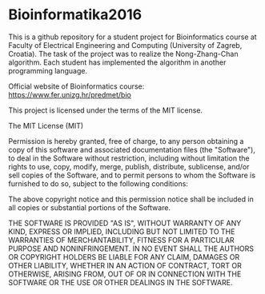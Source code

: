 # Bioinformatika2016
This is a github repository for a student project for Bioinformatics course at Faculty of Electrical Engineering and Computing (University of Zagreb, Croatia).
The task of the project was to realize the Nong-Zhang-Chan algorithm. Each student has implemented the algorithm in another programming language.

Official website of Bioinformatics course: https://www.fer.unizg.hr/predmet/bio

This project is licensed under the terms of the MIT license.

The MIT License (MIT)

Permission is hereby granted, free of charge, to any person obtaining a copy of this software and associated documentation files (the "Software"), to deal in the Software without restriction, including without limitation the rights to use, copy, modify, merge, publish, distribute, sublicense, and/or sell copies of the Software, and to permit persons to whom the Software is furnished to do so, subject to the following conditions:

The above copyright notice and this permission notice shall be included in all copies or substantial portions of the Software.

THE SOFTWARE IS PROVIDED "AS IS", WITHOUT WARRANTY OF ANY KIND, EXPRESS OR IMPLIED, INCLUDING BUT NOT LIMITED TO THE WARRANTIES OF MERCHANTABILITY, FITNESS FOR A PARTICULAR PURPOSE AND NONINFRINGEMENT. IN NO EVENT SHALL THE AUTHORS OR COPYRIGHT HOLDERS BE LIABLE FOR ANY CLAIM, DAMAGES OR OTHER LIABILITY, WHETHER IN AN ACTION OF CONTRACT, TORT OR OTHERWISE, ARISING FROM, OUT OF OR IN CONNECTION WITH THE SOFTWARE OR THE USE OR OTHER DEALINGS IN THE SOFTWARE.
